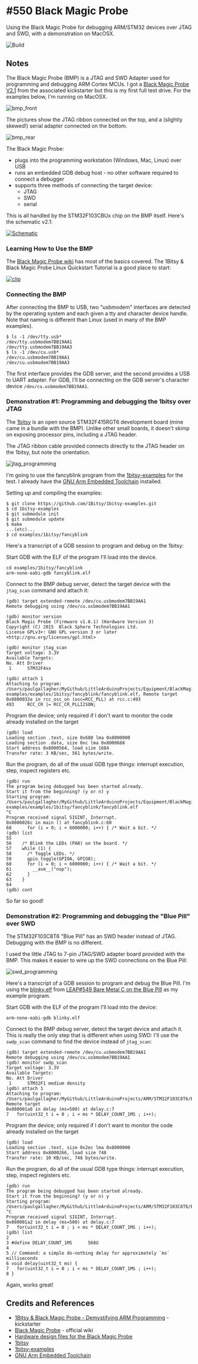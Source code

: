 # #550 Black Magic Probe

Using the Black Magic Probe for debugging ARM/STM32 devices over JTAG and SWD, with a demonstration on MacOSX.

![Build](./assets/BlackMagicProbe_build.jpg?raw=true)

## Notes

The Black Magic Probe (BMP) is a JTAG and SWD Adapter used for programming and debugging ARM Cortex MCUs.
I got a [Black Magic Probe V2.1](https://github.com/blacksphere/blackmagic/wiki) from the associated
kickstarter but this is my first full test drive. For the examples below, I'm running on MacOSX.

![bmp_front](./assets/bmp_front.jpg?raw=true)

The pictures show the JTAG ribbon connected on the top, and a (slightly skewed!) serial adapter connected on the bottom.

![bmp_rear](./assets/bmp_rear.jpg?raw=true)

The Black Magic Probe:

* plugs into the programming workstation (Windows, Mac, Linux) over USB
* runs an embedded GDB debug host - no other software required to connect a debugger
* supports three methods of connecting the target device:
    * JTAG
    * SWD
    * serial

This is all handled by the STM32F103CBUx chip on the BMP itself. Here's the schematic v2.1:

[![Schematic](./assets/BlackMagicProbe_schematic.jpg?raw=true)](https://github.com/blacksphere/blackmagic/wiki/files/bmpm_v2_1c_schematic.pdf)

### Learning How to Use the BMP

The [Black Magic Probe wiki](https://github.com/blacksphere/blackmagic/wiki) has most of the basics covered.
The 1Bitsy & Black Magic Probe Linux Quickstart Tutorial is a good place to start:

[![clip](https://img.youtube.com/vi/ANM0fdAqDow/0.jpg)](https://www.youtube.com/watch?v=ANM0fdAqDow)

### Connecting the BMP

After connecting the BMP to USB, two "usbmodem" interfaces are detected by the operating system and each given a tty and character device handle.
Note that naming is different than Linux (used in many of the BMP examples).

    $ ls -1 /dev/tty.usb*
    /dev/tty.usbmodem7BB19AA1
    /dev/tty.usbmodem7BB19AA3
    $ ls -1 /dev/cu.usb*
    /dev/cu.usbmodem7BB19AA1
    /dev/cu.usbmodem7BB19AA3

The first interface provides the GDB server, and the second provides a USB to UART adapter.
For GDB, I'll be connecting on the GDB server's character device `/dev/cu.usbmodem7BB19AA1`.

### Demonstration #1: Programming and debugging the 1bitsy over JTAG

The [1bitsy](https://1bitsy.org/) is an open source STM32F415RGT6 development board (mine came in a bundle with the BMP).
Unlike other small boards, it doesn't skimp on exposing processor pins, including a JTAG header.

The JTAG ribbon cable provided connects directly to the JTAG header on the 1bitsy, but note the orientation.

![jtag_programming](./assets/jtag_programming.jpg?raw=true)

I'm going to use the fancyblink program from the [1bitsy-examples](https://github.com/1Bitsy/1bitsy-examples)
for the test.
I already have the [GNU Arm Embedded Toolchain](https://developer.arm.com/tools-and-software/open-source-software/developer-tools/gnu-toolchain)
installed.

Setting up and compiling the examples:

    $ git clone https://github.com/1Bitsy/1bitsy-examples.git
    $ cd 1bitsy-examples
    $ git submodule init
    $ git submodule update
    $ make
    ...(etc)...
    $ cd examples/1bitsy/fancyblink

Here's a transcript of a GDB session to program and debug on the 1bitsy:

Start GDB with the ELF of the program I'll load into the device.

    cd examples/1bitsy/fancyblink
    arm-none-eabi-gdb fancyblink.elf

Connect to the BMP debug server, detect the target device with the `jtag_scan` command and attach it:

    (gdb) target extended-remote /dev/cu.usbmodem7BB19AA1
    Remote debugging using /dev/cu.usbmodem7BB19AA1

    (gdb) monitor version
    Black Magic Probe (Firmware v1.6.1) (Hardware Version 3)
    Copyright (C) 2015  Black Sphere Technologies Ltd.
    License GPLv3+: GNU GPL version 3 or later <http://gnu.org/licenses/gpl.html>

    (gdb) monitor jtag_scan
    Target voltage: 3.3V
    Available Targets:
    No. Att Driver
     1      STM32F4xx

    (gdb) attach 1
    Attaching to program: /Users/paulgallagher/MyGithub/LittleArduinoProjects/Equipment/BlackMagicProbe/1bitsy-examples/examples/1bitsy/fancyblink/fancyblink.elf, Remote target
    0x0800032e in rcc_osc_on (osc=RCC_PLL) at rcc.c:493
    493     RCC_CR |= RCC_CR_PLLI2SON;

Program the device; only required if I don't want to monitor the code already installed on the target

    (gdb) load
    Loading section .text, size 0x688 lma 0x8000000
    Loading section .data, size 0xc lma 0x8000688
    Start address 0x8000564, load size 1684
    Transfer rate: 3 KB/sec, 561 bytes/write.

Run the program, do all of the usual GDB type things: interrupt execution, step, inspect registers etc.

    (gdb) run
    The program being debugged has been started already.
    Start it from the beginning? (y or n) y
    Starting program: /Users/paulgallagher/MyGithub/LittleArduinoProjects/Equipment/BlackMagicProbe/1bitsy-examples/examples/1bitsy/fancyblink/fancyblink.elf
    ^C
    Program received signal SIGINT, Interrupt.
    0x0800026c in main () at fancyblink.c:60
    60      for (i = 0; i < 6000000; i++) { /* Wait a bit. */
    (gdb) list
    55
    56    /* Blink the LEDs (PA8) on the board. */
    57    while (1) {
    58      /* Toggle LEDs. */
    59      gpio_toggle(GPIOA, GPIO8);
    60      for (i = 0; i < 6000000; i++) { /* Wait a bit. */
    61        __asm__("nop");
    62      }
    63    }
    64
    (gdb) cont

So far so good!

### Demonstration #2: Programming and debugging the "Blue Pill" over SWD

The STM32F103C8T6 "Blue Pill" has an SWD header instead of JTAG.
Debugging with the BMP is no different.

I used the little JTAG to 7-pin JTAG/SWD adapter board provided with the BMP.
This makes it easier to wire up the SWD connections on the Blue Pill:

![swd_programming](./assets/swd_programming.jpg?raw=true)

Here's a transcript of a GDB session to program and debug the Blue Pill.
I'm using the [blinky.elf](https://github.com/tardate/LittleArduinoProjects/tree/master/ARM/STM32F103C8T6/BareMetal/blinky)
from [LEAP#549 Bare Metal C on the Blue Pill](https://leap.tardate.com/ARM/STM32F103C8T6/baremetal/) as my example program.

Start GDB with the ELF of the program I'll load into the device:

    arm-none-eabi-gdb blinky.elf

Connect to the BMP debug server, detect the target device and attach it.
This is really the only step that is different when using SWD: I'll use the `swdp_scan` command to find the device instead of `jtag_scan`:

    (gdb) target extended-remote /dev/cu.usbmodem7BB19AA1
    Remote debugging using /dev/cu.usbmodem7BB19AA1
    (gdb) monitor swdp_scan
    Target voltage: 3.3V
    Available Targets:
    No. Att Driver
     1      STM32F1 medium density
    (gdb) attach 1
    Attaching to program: /Users/paulgallagher/MyGithub/LittleArduinoProjects/ARM/STM32F103C8T6/BareMetal/blinky/blinky.elf, Remote target
    0x080001a8 in delay (ms=500) at delay.c:7
    7   for(uint32_t i = 0 ; i < ms * DELAY_COUNT_1MS ; i++);

Program the device; only required if I don't want to monitor the code already installed on the target

    (gdb) load
    Loading section .text, size 0x2ec lma 0x8000000
    Start address 0x8000266, load size 748
    Transfer rate: 10 KB/sec, 748 bytes/write.

Run the program, do all of the usual GDB type things: interrupt execution, step, inspect registers etc.

    (gdb) run
    The program being debugged has been started already.
    Start it from the beginning? (y or n) y
    Starting program: /Users/paulgallagher/MyGithub/LittleArduinoProjects/ARM/STM32F103C8T6/BareMetal/blinky/blinky.elf
    ^C
    Program received signal SIGINT, Interrupt.
    0x080001a2 in delay (ms=500) at delay.c:7
    7   for(uint32_t i = 0 ; i < ms * DELAY_COUNT_1MS ; i++);
    (gdb) list
    2
    3 #define DELAY_COUNT_1MS      568U
    4
    5 // Command: a simple do-nothing delay for approximately `ms` milliseconds
    6 void delay(uint32_t ms) {
    7   for(uint32_t i = 0 ; i < ms * DELAY_COUNT_1MS ; i++);
    8 }

Again, works great!

## Credits and References

* [1Bitsy & Black Magic Probe - Demystifying ARM Programming](https://www.kickstarter.com/projects/esden/1bitsy-and-black-magic-probe-demystifying-arm-prog) - kickstarter
* [Black Magic Probe](https://github.com/blacksphere/blackmagic/wiki) - official wiki
* [Hardware design files for the Black Magic Probe](https://github.com/blacksphere/blackmagic-hardware)
* [1bitsy](https://1bitsy.org/)
* [1bitsy-examples](https://github.com/1Bitsy/1bitsy-examples)
* [GNU Arm Embedded Toolchain](https://developer.arm.com/tools-and-software/open-source-software/developer-tools/gnu-toolchain)
